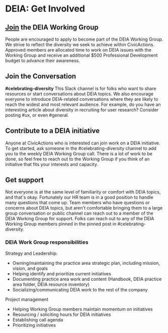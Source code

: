 # DEIA: Get Involved

## [Join](https://docs.google.com/forms/d/1KEwz-rAeRg736rC-vCHU5uEL9ZSo0FesXefQHFN03Rg/edit?usp=sharing) the DEIA Working Group

People are encouraged to apply to become part of the DEIA Working Group. We strive to reflect the diversity we seek to achieve within CivicActions. Approved members are allocated time to work on DEIA issues with the Working Group and receive an additional $500 Professional Development budget to advance their awareness.

## Join the Conversation

**#celebrating-diversity**
This Slack channel is for folks who want to share resources or start conversations about DEIA topics. We also encourage everyone to introduce DEIA-related conversations where they are likely to reach the widest and most relevant audience. For example, 
do you have an interesting article about diversity in recruiting for user research? Consider posting #ux, or even #general.

## Contribute to a DEIA initiative

Anyone at CivicActions who is interested can join work on a DEIA initiative. To get started, ask someone in the #celebrating-diversity channel to add you to the weekly DEIA Working Group call. There is a lot of work to be done, so feel free to reach out to the Working Group if you think of an initiative that fits your interests and capacity.

## Get support

Not everyone is at the same level of familiarity or comfort with DEIA topics, and that's okay. Fortunately our HR team is in a good position to handle many questions that come up. Team members who have questions or concerns about DEIA topics, but aren't comfortable bringing them to a large group conversation or public channel can reach out to a member of the DEIA Working Group for support. Folks can reach out to any of the DEIA Working Group members pinned in the pinned post in #celebrating-diversity.

### DEIA Work Group responsibilities

Strategy and Leadership:

- Owning/maintaining the practice area strategic plan, including mission, vision, and goals
- Helping identify and prioritize current initiatives
- Documenting practice area work and content (Handbook, DEIA practice area folder, DEIA resource inventory)
- Socializing/communicating DEIA work to the rest of the company

Project management

- Helping Working Group members maintain momentum on initiatives
- Resourcing / soliciting hours for DEIA initiatives
- Establishing call agenda
- Prioritizing initiatives
